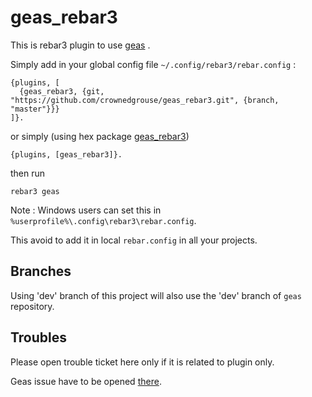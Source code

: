 # geas_rebar3

This is rebar3 plugin to use [geas](https://github.com/crownedgrouse/geas) .

Simply add in your global config file `~/.config/rebar3/rebar.config` :

```
{plugins, [
  {geas_rebar3, {git, "https://github.com/crownedgrouse/geas_rebar3.git", {branch, "master"}}}
]}.

```
or simply (using hex package [geas_rebar3](https://hex.pm/packages/geas_rebar3))

```
{plugins, [geas_rebar3]}.

```

then run 

```
rebar3 geas
```

Note : Windows users can set this in `%userprofile%\.config\rebar3\rebar.config`.

This avoid to add it in local `rebar.config` in all your projects.

## Branches

Using 'dev' branch of this project will also use the 'dev' branch of `geas` repository.

## Troubles 
Please open trouble ticket here only if it is related to plugin only.

Geas issue have to be opened [there](https://github.com/crownedgrouse/geas/issues).
